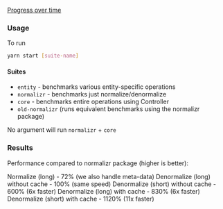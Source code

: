 [Progress over time](https://data-client.github.io/rest-hooks/dev/bench/)

### Usage

To run

```bash
yarn start [suite-name]
```

#### Suites

- `entity` - benchmarks various entity-specific operations
- `normalizr` - benchmarks just normalize/denormalize
- `core` - benchmarks entire operations using Controller
- `old-normalizr` (runs equivalent benchmarks using the normalizr package)

No argument will run `normalizr` + `core`


### Results

Performance compared to normalizr package (higher is better):

Normalize (long) - 72% (we also handle meta-data)
Denormalize (long) without cache - 100% (same speed)
Denormalize (short) without cache - 600% (6x faster)
Denormalize (long) with cache - 830% (6x faster)
Denormalize (short) with cache - 1120% (11x faster)